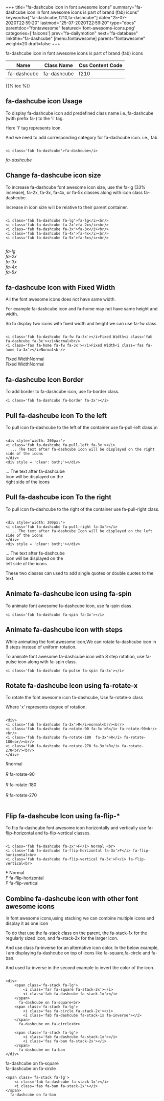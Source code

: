 +++
title="fa-dashcube icon in font awesome icons"
summary="fa-dashcube icon in font awesome icons is part of brand (fab) icons"
keywords=["fa-dashcube,f210,fa-dashcube"]
date="25-07-2020T22:59:20"
lastmod="25-07-2020T22:59:20"
type="docs"
parentdoc="fontawesome"
featured='font-awesome-icons.png'
categories=['faicons']
prev="fa-dailymotion"
next="fa-database"
linktitle="fa-dashcube"
[menu.fontawesome]
parent="fontawesome"
weight=20
draft=false
+++


fa-dashcube icon in font awesome icons is part of brand (fab) icons

<div class='table-responsive'><table class='table'><thead><tr><th>Name</th><th>Class Name</th><th>Css Content Code</th></tr></thead><tbody><tr><td>fa-dashcube</td><td>fa-dashcube</td><td>f210</td></tr></tbody></table></div>


{{% toc %}}


## fa-dashcube icon Usage

To display fa-dashcube icon add predefined class name i.e.,fa-dashcube (with prefix fa-) to the 'i' tag.

Here 'i' tag represents icon.

And we need to add corresponding category for fa-dashcube icon. i.e., fab.


```

<i class='fab fa-dashcube'>fa-dashcube</i>
```

<i class='fab fa-dashcube'>fa-dashcube</i>




## Change fa-dashcube icon size
To increase fa-dashcube font awesome icon size, use the fa-lg (33% increase), fa-2x, fa-3x, fa-4x, or fa-5x classes along with icon class fa-dashcube.

Increase in icon size will be relative to their parent container. 

```

<i class='fab fa-dashcube fa-lg'>fa-lg</i><br/>
<i class='fab fa-dashcube fa-2x'>fa-2x</i><br/>
<i class='fab fa-dashcube fa-3x'>fa-3x</i><br/>
<i class='fab fa-dashcube fa-4x'>fa-4x</i><br/>
<i class='fab fa-dashcube fa-5x'>fa-5x</i><br/>
            
```

<i class='fab fa-dashcube fa-lg'>fa-lg</i><br/>
<i class='fab fa-dashcube fa-2x'>fa-2x</i><br/>
<i class='fab fa-dashcube fa-3x'>fa-3x</i><br/>
<i class='fab fa-dashcube fa-4x'>fa-4x</i><br/>
<i class='fab fa-dashcube fa-5x'>fa-5x</i><br/>
            



## fa-dashcube Icon with Fixed Width 

All the font awesome icons does not have same width.

For example fa-dashcube icon and fa-home may not have same height and width.

So to display two icons with fixed width and height we can use fa-fw class.


```

<i class='fab fa-dashcube fa-fw fa-3x'></i>Fixed Width<i class='fab fa-dashcube fa-3x'></i>Normal<br/>
<i class='fas fa-home fa-fw fa-3x'></i>Fixed Width<i class='fas fa-home fa-3x'></i>Normal<br/>
```

<i class='fab fa-dashcube fa-fw fa-3x'></i>Fixed Width<i class='fab fa-dashcube fa-3x'></i>Normal<br/>
<i class='fas fa-home fa-fw fa-3x'></i>Fixed Width<i class='fas fa-home fa-3x'></i>Normal<br/>



## fa-dashcube Icon Border 

To add border to fa-dashcube icon, use fa-border class.


```
<i class='fab fa-dashcube fa-border fa-3x'></i>

```
<i class='fab fa-dashcube fa-border fa-3x'></i>





## Pull fa-dashcube icon To the left

To pull icon fa-dashcube to the left of the container use fa-pull-left class.\n

```

<div style='width: 200px;'>
<i class='fab fa-dashcube fa-pull-left fa-3x'></i>
  ... The text after fa-dashcube Icon will be displayed on the right side of the icons
</div>
<div style = 'clear: both;'></div>
```

<div style='width: 200px;'>
<i class='fab fa-dashcube fa-pull-left fa-3x'></i>
  ... The text after fa-dashcube Icon will be displayed on the right side of the icons
</div>
<div style = 'clear: both;'></div>




## Pull fa-dashcube icon To the right
To pull icon fa-dashcube to the right of the container use fa-pull-right class.

```

<div style='width: 200px;'>
<i class='fab fa-dashcube fa-pull-right fa-3x'></i>
  ... The text after fa-dashcube Icon will be displayed on the left side of the icons
</div>
<div style = 'clear: both;'></div>
```

<div style='width: 200px;'>
<i class='fab fa-dashcube fa-pull-right fa-3x'></i>
  ... The text after fa-dashcube Icon will be displayed on the left side of the icons
</div>
<div style = 'clear: both;'></div>

These two classes can used to add single quotes or double quotes to the text.


## Animate fa-dashcube icon using fa-spin
To animate font awesome fa-dashcube icon, use fa-spin class.

```
<i class='fab fa-dashcube fa-spin fa-3x'></i>
```
<i class='fab fa-dashcube fa-spin fa-3x'></i>




## Animate fa-dashcube icon with steps
While animating the font awesome icon,We can rotate fa-dashcube icon in 8 steps instead of uniform rotation.

To animate font awesome fa-dashcube icon with 8 step rotation, use fa-pulse icon along with fa-spin class.


```
<i class='fab fa-dashcube fa-pulse fa-spin fa-3x'></i>

```
<i class='fab fa-dashcube fa-pulse fa-spin fa-3x'></i>





## Rotate fa-dashcube Icon using fa-rotate-x
To rotate the font awesome icon fa-dashcube, Use fa-rotate-x class

Where 'x' represents degree of rotation.


```

<div>
<i class='fab fa-dashcube fa-3x'>R</i>normal<br/><br/>
<i class='fab fa-dashcube fa-rotate-90 fa-3x'>R</i> fa-rotate-90<br/><br/> 
<i class='fab fa-dashcube fa-rotate-180  fa-3x'>R</i> fa-rotate-180<br/><br/> 
<i class='fab fa-dashcube fa-rotate-270 fa-3x'>R</i> fa-rotate-270<br/><br/>
</div>
```

<div>
<i class='fab fa-dashcube fa-3x'>R</i>normal<br/><br/>
<i class='fab fa-dashcube fa-rotate-90 fa-3x'>R</i> fa-rotate-90<br/><br/> 
<i class='fab fa-dashcube fa-rotate-180  fa-3x'>R</i> fa-rotate-180<br/><br/> 
<i class='fab fa-dashcube fa-rotate-270 fa-3x'>R</i> fa-rotate-270<br/><br/>
</div>




## Flip fa-dashcube Icon using fa-flip-*
To flip fa-dashcube font awesome icon horizontally and vertically use fa-flip-horizontal and fa-flip-vertical classes. 

```

<i class='fab fa-dashcube fa-3x'>F</i> Normal <br>
<i class='fab fa-dashcube fa-flip-horizontal fa-3x'>F</i> fa-flip-horizontal<br>
<i class='fab fa-dashcube fa-flip-vertical fa-3x'>F</i> fa-flip-vertical<br>
```

<i class='fab fa-dashcube fa-3x'>F</i> Normal <br>
<i class='fab fa-dashcube fa-flip-horizontal fa-3x'>F</i> fa-flip-horizontal<br>
<i class='fab fa-dashcube fa-flip-vertical fa-3x'>F</i> fa-flip-vertical<br>




## Combine fa-dashcube icon with other font awesome icons
In font awesome icons,using stacking we can combine multiple icons and display it as one icon 

To do that use the fa-stack class on the parent, the fa-stack-1x for the regularly sized icon, and fa-stack-2x for the larger icon.

And use class fa-inverse for an alternative icon color. 
In the below example, I am displaying fa-dashcube on top of icons like fa-square,fa-circle and fa-ban.

And used fa-inverse in the second example to invert the color of the icon.

```

<div>
    <span class='fa-stack fa-lg'>
        <i class='far fa-square fa-stack-2x'></i>
        <i class='fab fa-dashcube fa-stack-1x'></i>
    </span>
      fa-dashcube on fa-square<br>
    <span class='fa-stack fa-lg'>
        <i class='fas fa-circle fa-stack-2x'></i>
        <i class='fab fa-dashcube fa-stack-1x fa-inverse'></i>
    </span>
      fa-dashcube on fa-circle<br>

    <span class='fa-stack fa-lg'>
        <i class='fab fa-dashcube fa-stack-1x'></i>
        <i class='fas fa-ban fa-stack-2x'></i>
    </span>
      fa-dashcube on fa-ban
</div>
```

<div>
    <span class='fa-stack fa-lg'>
        <i class='far fa-square fa-stack-2x'></i>
        <i class='fab fa-dashcube fa-stack-1x'></i>
    </span>
      fa-dashcube on fa-square<br>
    <span class='fa-stack fa-lg'>
        <i class='fas fa-circle fa-stack-2x'></i>
        <i class='fab fa-dashcube fa-stack-1x fa-inverse'></i>
    </span>
      fa-dashcube on fa-circle<br>

    <span class='fa-stack fa-lg'>
        <i class='fab fa-dashcube fa-stack-1x'></i>
        <i class='fas fa-ban fa-stack-2x'></i>
    </span>
      fa-dashcube on fa-ban
</div>






